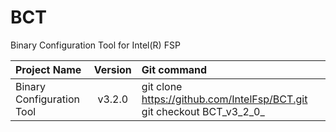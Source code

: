 # BCT
Binary Configuration Tool for Intel(R) FSP


Project Name | Version | Git command
:----------- | :-----: | :----------
Binary Configuration Tool | v3.2.0 | git clone https://github.com/IntelFsp/BCT.git git checkout BCT_v3_2_0_

